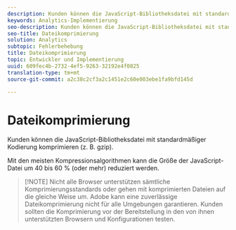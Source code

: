 ```yaml
---
description: Kunden können die JavaScript-Bibliotheksdatei mit standardmäßiger Kodierung komprimieren (z. B. gzip).
keywords: Analytics-Implementierung
seo-description: Kunden können die JavaScript-Bibliotheksdatei mit standardmäßiger Kodierung komprimieren (z. B. gzip).
seo-title: Dateikomprimierung
solution: Analytics
subtopic: Fehlerbehebung
title: Dateikomprimierung
topic: Entwickler und Implementierung
uuid: 609fec4b-2732-4ef5-9263-32192e4f0825
translation-type: tm+mt
source-git-commit: a2c38c2cf3a2c1451e2c60e003ebe1fa9bfd145d

---
```



# Dateikomprimierung

Kunden können die JavaScript-Bibliotheksdatei mit standardmäßiger Kodierung komprimieren (z. B. gzip).

Mit den meisten Kompressionsalgorithmen kann die Größe der JavaScript-Datei um 40 bis 60 % (oder mehr) reduziert werden.

> [!NOTE] Nicht alle Browser unterstützen sämtliche Komprimierungsstandards oder gehen mit komprimierten Dateien auf die gleiche Weise um. Adobe kann eine zuverlässige Dateikomprimierung nicht für alle Umgebungen garantieren. Kunden sollten die Komprimierung vor der Bereitstellung in den von ihnen unterstützten Browsern und Konfigurationen testen.

